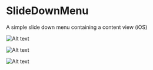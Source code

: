 # SlideDownMenu
A simple slide down menu containing a content view (iOS)


![Alt text](SlideDownMenu/slideDownMenu1.png?raw=true "Up")

![Alt text](SlideDownMenu/slideDownMenu12.png?raw=true "Halfway")

![Alt text](/SlideDownMenu/slideDownMenu3.png?raw=true "Down")
